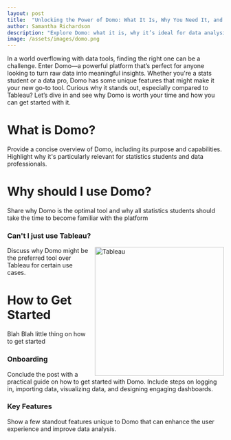 ```yaml
---
layout: post
title:  "Unlocking the Power of Domo: What It Is, Why You Need It, and How to Get Started"
author: Samantha Richardson
description: "Explore Domo: what it is, why it’s ideal for data analysis, and how to get started with creating impactful visualizations."
image: /assets/images/domo.png
---
```


In a world overflowing with data tools, finding the right one can be a challenge. Enter Domo—a powerful platform that’s perfect for anyone looking to turn raw data into meaningful insights. Whether you're a stats student or a data pro, Domo has some unique features that might make it your new go-to tool. Curious why it stands out, especially compared to Tableau? Let’s dive in and see why Domo is worth your time and how you can get started with it.

# What is Domo?

Provide a concise overview of Domo, including its purpose and capabilities. Highlight why it's particularly relevant for statistics students and data professionals.

# Why should I use Domo?

Share why Domo is the optimal tool and why all statistics students should take the time to become familiar with the platform

### Can't I just use Tableau?
<img src="https://samrich277.github.io/my-blog/assets/images/tableau.jpg" alt="Tableau" style="width:300px; float: right; margin-left: 15px;"/>

Discuss why Domo might be the preferred tool over Tableau for certain use cases. 

# How to Get Started

Blah Blah little thing on how to get started

### Onboarding
Conclude the post with a practical guide on how to get started with Domo. Include steps on logging in, importing data, visualizing data, and designing engaging dashboards.

### Key Features
Show a few standout features unique to Domo that can enhance the user experience and improve data analysis.
